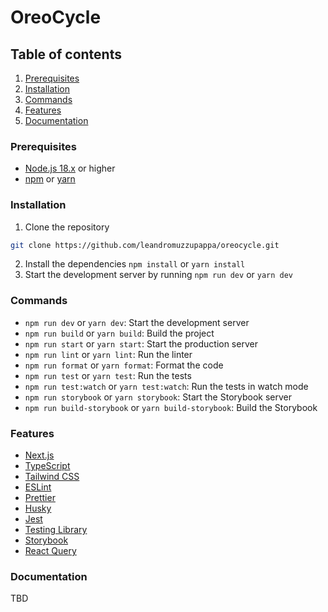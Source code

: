 # OreoCycle

## Table of contents

1. [Prerequisites](#prerequisites)
2. [Installation](#installation)
3. [Commands](#commands)
4. [Features](#features)
5. [Documentation](#documentation)

### Prerequisites

- [Node.js 18.x](https://nodejs.org/en/download/) or higher
- [npm](https://www.npmjs.com/get-npm) or [yarn](https://yarnpkg.com/getting-started/install)

### Installation

1. Clone the repository

```bash
git clone https://github.com/leandromuzzupappa/oreocycle.git
```

2. Install the dependencies `npm install` or `yarn install`
3. Start the development server by running `npm run dev` or `yarn dev`

### Commands

- `npm run dev` or `yarn dev`: Start the development server
- `npm run build` or `yarn build`: Build the project
- `npm run start` or `yarn start`: Start the production server
- `npm run lint` or `yarn lint`: Run the linter
- `npm run format` or `yarn format`: Format the code
- `npm run test` or `yarn test`: Run the tests
- `npm run test:watch` or `yarn test:watch`: Run the tests in watch mode
- `npm run storybook` or `yarn storybook`: Start the Storybook server
- `npm run build-storybook` or `yarn build-storybook`: Build the Storybook

### Features

- [Next.js](https://nextjs.org/)
- [TypeScript](https://www.typescriptlang.org/)
- [Tailwind CSS](https://tailwindcss.com/)
- [ESLint](https://eslint.org/)
- [Prettier](https://prettier.io/)
- [Husky](https://typicode.github.io/husky/#/)
- [Jest](https://jestjs.io/)
- [Testing Library](https://testing-library.com/)
- [Storybook](https://storybook.js.org/)
- [React Query](https://react-query.tanstack.com/)

### Documentation

TBD
